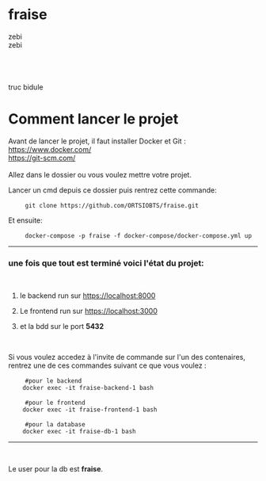 # fraise


zebi<br> 
zebi<br>
<br><br><br><br>
truc bidule




# Comment lancer le projet

Avant de lancer le projet, il faut installer Docker et Git : 
<br>
https://www.docker.com/
<br>
https://git-scm.com/
<br><br>
Allez dans le dossier ou vous voulez mettre votre projet.


Lancer un cmd depuis ce dossier puis rentrez cette commande:

<pre>
    <code>git clone https://github.com/ORTSIOBTS/fraise.git</code>
</pre>

Et ensuite:

<pre>
    <code>docker-compose -p fraise -f docker-compose/docker-compose.yml up</code>
</pre>

***


### une fois que tout est terminé voici l'état du projet: ###
<br>

1. le backend run sur [https://localhost:8000](https://localhost:8000)

2. Le frontend run sur [https://localhost:3000](https://localhost:3000)

3. et la bdd sur le port **5432**

<br>

Si vous voulez accedez à l'invite de commande sur l'un des contenaires, rentrez une de ces commandes suivant ce que vous voulez :

<pre>
    <code>#pour le backend
    docker exec -it fraise-backend-1 bash</code>
</pre>

<pre>
    <code>#pour le frontend
    docker exec -it fraise-frontend-1 bash</code>
</pre>

<pre>
    <code>#pour la database
    docker exec -it fraise-db-1 bash</code>
</pre>

***
<br>

 Le user pour la db est **fraise**. 
